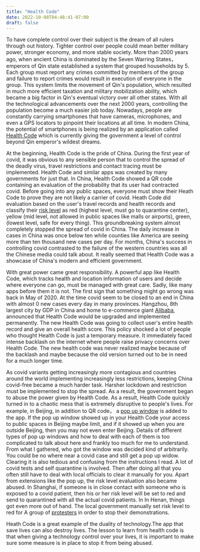 ```yaml
---
title: "Health Code"
date: 2022-10-08T04:48:41-07:00
draft: false
---
```


To have complete control over their subject is the dream of all rulers through out history. Tighter control over people could mean better military power, stronger economy, and more stable society. More than 2000 years ago, when ancient China is dominated by the Seven Warring States， emperors of Qin state established a system that grouped households by 5. Each group must report any crimes committed by members of the group and failure to report crimes would result in execution of everyone in the group. This system limits the movement of Qin's population, which resulted in much more efficient taxation and military mobilization ability, which became a big factor in Qin's eventual victory over all other states. With all the technological advancements over the next 2000 years, controlling the population become a much easier job today. Nowadays, people are constantly carrying smartphones that have cameras, microphones, and even a GPS locators to pinpoint their locations at all time. In modern China, the potential of smartphones is being realized by an application called [Health Code](https://en.wikipedia.org/wiki/Health_Code) which is currently giving the government a level of control beyond Qin emperor's wildest dreams.

At the beginning, Health Code is the pride of China. During the first year of covid, it was obvious to any sensible person that to control the spread of the deadly virus, travel restrictions and contact tracing must be implemented. Health Code and similar apps was created by many governments for just that. In China, Health Code showed a QR code containing an evaluation of the probability that its user had contracted covid. Before going into any public spaces, everyone must show their Heath Code to prove they are not likely a carrier of covid. Heath Code did evaluation based on the user's travel records and health records and classify their [risk level](https://www.hunan.gov.cn/topic/yqfkzccs/sjzccs/202204/t20220429_23018918.html) as red (highest level, must go to quarantine center), yellow (mid level, not allowed in public spaces like malls or airports), green, (lowest level, safe for every thing). This groundbreaking system almost completely stopped the spread of covid in China. The daily increase in cases in China was once below ten while counties like America are seeing more than ten thousand new cases per day. For months, China's success in controlling covid contrasted to the failure of the western countries was all the Chinese media could talk about. It really seemed that Health Code was a showcase of China's modern and efficient government.

With great power came great responsibility. A powerful app like Health Code, which tracks health and location information of users and decide where everyone can go, must be managed with great care. Sadly, like many apps before them it is not. The first sign that something might go wrong was back in May of 2020. At the time covid seem to be closed to an end in China with almost 0 new cases every day in many provinces. Hangzhou, 8th largest city by GDP in China and home to e-commerce giant [Alibaba](https://www.alibaba.com/), announced that Health Code would be upgraded and implemented permanently. The new Health Code was going to collect user's entire health record and give an overall health score. This policy shocked a lot of people who thought Health Code is just a temporary measure. It immediately faced intense backlash on the internet where people raise privacy concerns over Health Code. The new health code was never realized maybe because of the backlash and maybe because the old version turned out to be in need for a much longer time.

As covid variants getting increasingly more contagious and countries around the world implementing increasingly less restrictions, keeping China covid-free became a much harder task. Harsher lockdown and restriction must be implemented to stop the spread. As a result, the government began to abuse the power given by Health Code. As a result, Health Code quickly turned in to a chaotic mess that is extremely disruptive to people's lives. For example, in Beijing, in addition to QR code， a [pop up window](http://www.gov.cn/xinwen/2022-05/06/content_5688870.htm) is added to the app. If the pop up window showed up in your Health Code your access to public spaces in Beijing maybe limit, and if it showed up when you are outside Beijing, then you may not even enter Beijing. Details of different types of pop up windows and how to deal with each of them is too complicated to talk about here and frankly too much for me to understand. From what I gathered, who got the window was decided kind of arbitrarily. You could be no where near a covid case and still get a pop up widow. Clearing it is also tedious and confusing from the instructions I read. A lot of covid tests and self quarantine is involved. Then after doing all that you often still have to deal with local officials to clear it manually for you. Apart from extensions like the pop up, the risk level evaluation also became abused. In Shanghai, if someone is in close contact with someone who is exposed to a covid patient, then his or her risk level will be set to red and send to quarantined with all the actual covid patients. In  In Henan, things got even more out of hand. The local government manually set risk level to red for A group of [protesters](https://www.nytimes.com/2022/09/08/world/asia/china-zero-covid-explainer.html) in order to stop their demonstrations. 

Heath Code is a great example of the duality of technology.The app that save lives can also destroy lives. The lesson to learn from health code is that when giving a technology control over your lives, it is important to make sure some measure is in place to stop it from being abused.

